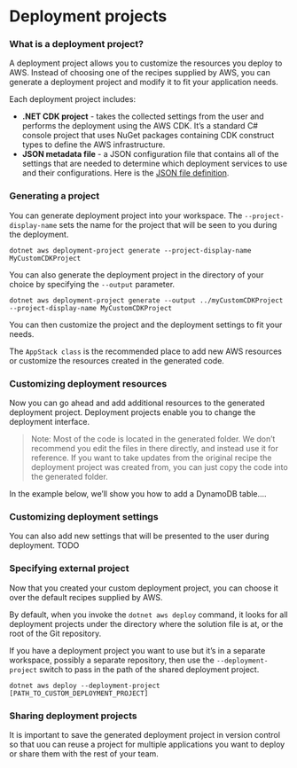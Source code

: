 # Deployment projects

### What is a deployment project?

A deployment project allows you to customize the resources you deploy to AWS. Instead of choosing one of the recipes supplied by AWS, you can generate a deployment project and modify it to fit your application needs.

Each deployment project includes:

* **.NET CDK project** - takes the collected settings from the user and performs the deployment using the AWS CDK.  It’s a standard C# console project that uses NuGet packages containing CDK construct types to define the AWS infrastructure.
* **JSON metadata file** - a JSON configuration file that contains all of the settings that are needed to determine which deployment services to use and their configurations. Here is the [JSON file definition](https://github.com/aws/aws-dotnet-deploy/tree/main/src/AWS.Deploy.Recipes/RecipeDefinitions).

### Generating a project

You can generate deployment project into your workspace. The `--project-display-name` sets the name for the project that will be seen to you during the deployment.

    dotnet aws deployment-project generate --project-display-name MyCustomCDKProject

You can also generate the deployment project in the directory of your choice by specifying the `--output` parameter.

    dotnet aws deployment-project generate --output ../myCustomCDKProject --project-display-name MyCustomCDKProject

You can then customize the project and the deployment settings to fit your needs.

The `AppStack class` is the recommended place to add new AWS resources or customize the resources created in the generated code.

### Customizing deployment resources

Now you can go ahead and add additional resources to the generated deployment project. Deployment projects enable you to change the deployment interface.

  > Note: Most of the code is located in the generated folder. We don’t recommend you edit the files in there directly, and instead use it for reference. If you want to take updates from the original recipe the deployment project was created from, you can just copy the code into the generated folder.

In the example below, we’ll show you how to add a DynamoDB table....
<TODO add example here for DynamoDB>

### Customizing deployment settings
You can also add new settings that will be presented to the user during deployment.
TODO


### Specifying external project

Now that you created your custom deployment project, you can choose it over the default recipes supplied by AWS.

 By default, when you invoke the `dotnet aws deploy` command, it looks for all deployment projects under the directory where the solution file is at, or the root of the Git repository.

 If you have a deployment project you want to use but it’s in a separate workspace, possibly a separate repository, then use the `--deployment-project` switch to pass in the path of the shared deployment project.

    dotnet aws deploy --deployment-project [PATH_TO_CUSTOM_DEPLOYMENT_PROJECT]

### Sharing deployment projects

It is important to save the generated deployment project in version control so that uou can reuse a project for multiple applications you want to deploy or share them with the rest of your team.
